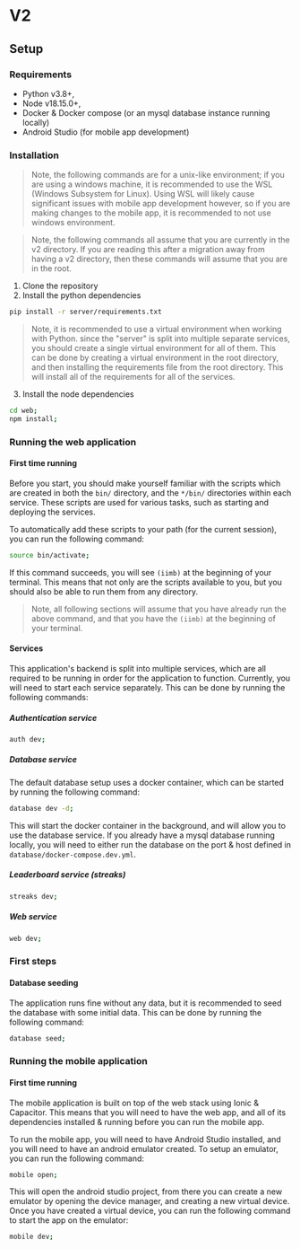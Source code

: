 # V2
## Setup
### Requirements
- Python v3.8+,
- Node v18.15.0+,
- Docker & Docker compose (or an mysql database instance running locally)
- Android Studio (for mobile app development)

### Installation
> Note, the following commands are for a unix-like environment; if you are using
 a windows machine, it is recommended to use the WSL (Windows Subsystem for
 Linux). Using WSL will likely cause significant issues with mobile app
 development however, so if you are making changes to the mobile app, it is
 recommended to not use windows environment.

> Note, the following commands all assume that you are currently in the
  v2 directory. If you are reading this after a migration away from having
  a v2 directory, then these commands will assume that you are in the root.

1. Clone the repository
2. Install the python dependencies
```bash
pip install -r server/requirements.txt
```
> Note, it is recommended to use a virtual environment when working with Python.
since the "server" is split into multiple separate services, you should create
a single virtual environment for all of them. This can be done by creating a
virtual environment in the root directory, and then installing the requirements
file from the root directory. This will install all of the requirements for
all of the services.

3. Install the node dependencies
```bash
cd web;
npm install;
```

### Running the web application
#### First time running
Before you start, you should make yourself familiar with the scripts which are
created in both the `bin/` directory, and the `*/bin/` directories within each
service. These scripts are used for various tasks, such as starting and deploying
the services.

To automatically add these scripts to your path (for the current session), you
can run the following command:
```bash
source bin/activate;
```

If this command succeeds, you will see `(iimb)` at the beginning of your terminal.
This means that not only are the scripts available to you, but you should also
be able to run them from any directory.

> Note, all following sections will assume that you have already run the above
  command, and that you have the `(iimb)` at the beginning of your terminal.
#### Services
This application's backend is split into multiple services, which are all
required to be running in order for the application to function. Currently,
you will need to start each service separately. This can be done by running
the following commands:

##### Authentication service
```bash
auth dev;
```

##### Database service
The default database setup uses a docker container, which can be started by
running the following command:
```bash
database dev -d;
```

This will start the docker container in the background, and will allow you to
use the database service. If you already have a mysql database running locally,
you will need to either run the database on the port & host defined in
`database/docker-compose.dev.yml`.

##### Leaderboard service (streaks)
```bash
streaks dev;
```

##### Web service
```bash
web dev;
```

### First steps
#### Database seeding
The application runs fine without any data, but it is recommended to seed the
database with some initial data. This can be done by running the following
command:
```bash
database seed;
```

### Running the mobile application
#### First time running
The mobile application is built on top of the web stack using Ionic & Capacitor.
This means that you will need to have the web app, and all of its dependencies
installed & running before you can run the mobile app.

To run the mobile app, you will need to have Android Studio installed, and you
will need to have an android emulator created. To setup an emulator, you can
run the following command:
```bash
mobile open;
```

This will open the android studio project, from there you can create a new
emulator by opening the device manager, and creating a new virtual device.
Once you have created a virtual device, you can run the following command to
start the app on the emulator:
```bash
mobile dev;
```
